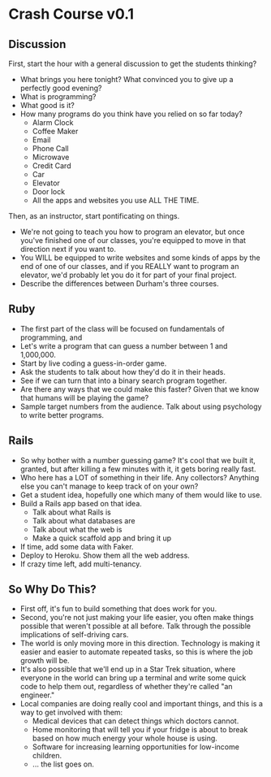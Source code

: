 # Crash Course v0.1

## Discussion

First, start the hour with a general discussion to get the students thinking?

* What brings you here tonight?  What convinced you to give up a perfectly good evening?
* What is programming?
* What good is it?
* How many programs do you think have you relied on so far today?
  * Alarm Clock
  * Coffee Maker
  * Email
  * Phone Call
  * Microwave
  * Credit Card
  * Car
  * Elevator
  * Door lock
  * All the apps and websites you use ALL THE TIME.

Then, as an instructor, start pontificating on things.

* We're not going to teach you how to program an elevator, but once you've finished one of our classes, you're equipped to move in that direction next if you want to.
* You WILL be equipped to write websites and some kinds of apps by the end of one of our classes, and if you REALLY want to program an elevator, we'd probably let you do it for part of your final project.
* Describe the differences between Durham's three courses.

## Ruby

* The first part of the class will be focused on fundamentals of programming, and
* Let's write a program that can guess a number between 1 and 1,000,000.
* Start by live coding a guess-in-order game.
* Ask the students to talk about how they'd do it in their heads.
* See if we can turn that into a binary search program together.
* Are there any ways that we could make this faster?  Given that we know that humans will be playing the game?
* Sample target numbers from the audience.  Talk about using psychology to write better programs.

## Rails

* So why bother with a number guessing game?  It's cool that we built it, granted, but after killing a few minutes with it, it gets boring really fast.
* Who here has a LOT of something in their life.  Any collectors?  Anything else you can't manage to keep track of on your own?
* Get a student idea, hopefully one which many of them would like to use.
* Build a Rails app based on that idea.
  * Talk about what Rails is
  * Talk about what databases are
  * Talk about what the web is
  * Make a quick scaffold app and bring it up
* If time, add some data with Faker.
* Deploy to Heroku.  Show them all the web address.
* If crazy time left, add multi-tenancy.

## So Why Do This?

* First off, it's fun to build something that does work for you.  
* Second, you're not just making your life easier, you often make things possible that weren't possible at all before.  Talk through the possible implications of self-driving cars.
* The world is only moving more in this direction.  Technology is making it easier and easier to automate repeated tasks, so this is where the job growth will be.
* It's also possible that we'll end up in a Star Trek situation, where everyone in the world can bring up a terminal and write some quick code to help them out, regardless of whether they're called "an engineer."
* Local companies are doing really cool and important things, and this is a way to get involved with them:
  * Medical devices that can detect things which doctors cannot.
  * Home monitoring that will tell you if your fridge is about to break based on how much energy your whole house is using.
  * Software for increasing learning opportunities for low-income children.
  * ... the list goes on.
